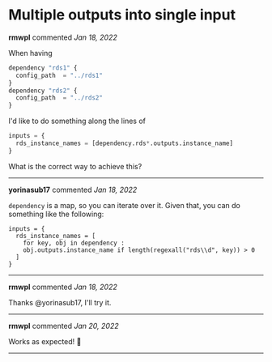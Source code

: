 # Multiple outputs into single input

**rmwpl** commented *Jan 18, 2022*

When having
```terraform
dependency "rds1" {
  config_path  = "../rds1"
}
dependency "rds2" {
  config_path  = "../rds2"
}
```
I'd like to do something along the lines of
```terraform
inputs = { 
  rds_instance_names = [dependency.rds*.outputs.instance_name]
}
```

What is the correct way to achieve this?
<br />
***


**yorinasub17** commented *Jan 18, 2022*

`dependency` is a map, so you can iterate over it. Given that, you can do something like the following:

```hcl
inputs = { 
  rds_instance_names = [
    for key, obj in dependency : 
    obj.outputs.instance_name if length(regexall("rds\\d", key)) > 0
  ]
}
```
***

**rmwpl** commented *Jan 18, 2022*

Thanks @yorinasub17, I'll try it.
***

**rmwpl** commented *Jan 20, 2022*

Works as expected! :tada: 
***

